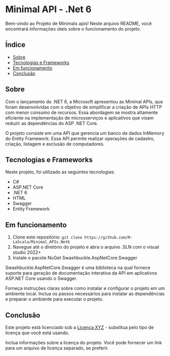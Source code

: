 # Minimal API - .Net 6

Bem-vindo ao Projeto de Minimals apis! 
Neste arquivo README, você encontrará informações úteis sobre o funcionamento do projeto.

## Índice

- [Sobre](#sobre)
- [Tecnologias e Frameworks](#tecnologias-e-frameworks)
- [Em funcionamento](#em-funcionamento)
- [Conclusão](#conclusão)

## Sobre

Com o lançamento do .NET 6, a Microsoft apresentou as Minimal APIs, que foram desenvolvidas com o objetivo de simplificar a criação de APIs HTTP com menor consumo de recursos. 
Essa abordagem se mostra altamente eficiente na implementação de microsserviços e aplicativos que visam reduzir as dependências do ASP .NET Core.

O projeto consiste em uma API que gerencia um banco de dados InMemory do Entity Framework. 
Essa API permite realizar operações de cadastro, criação, listagem e exclusão de computadores.

## Tecnologias e Frameworks 

Neste projeto, foi utilizado as seguintes tecnologias:

- C# 
- ASP.NET Core
- .NET 6
- HTML
- Swagger
- Entity Framework

## Em funcionamento

1. Clone este repositório: `git clone https://github.com/M-LaScala/Minimal_APIs.Net6`
2. Navegue até o diretório do projeto e abra o arquivo .SLN com o visual studio 2022+
3. Instale o pacote NuGet Swashbuckle.AspNetCore.Swagger

Swashbuckle.AspNetCore.Swagger é uma biblioteca na qual fornece suporte para geração de documentação interativa da API em aplicativos ASP.NET Core usando o Swagger.

Forneça instruções claras sobre como instalar e configurar o projeto em um ambiente local. Inclua os passos necessários para instalar as dependências e preparar o ambiente para executar o projeto.

## Conclusão

Este projeto está licenciado sob a [Licença XYZ](LICENSE) - substitua pelo tipo de licença que você está usando.

Inclua informações sobre a licença do projeto. Você pode fornecer um link para um arquivo de licença separado, se preferir.

